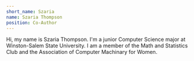 ```yaml
---
short_name: Szaria
name: Szaria Thompson
position: Co-Author
---
```

Hi, my name is Szaria Thompson. I'm a junior Computer Science major at Winston-Salem State University. I am a member of the Math and Statistics Club and the Association of Computer Machinary for Women. 
